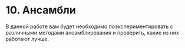 # 10. Ансамбли  
В данной работе вам будет необходимо поэкспериментировать с различными методами ансамблирования и проверить, какие из них работают лучше.
